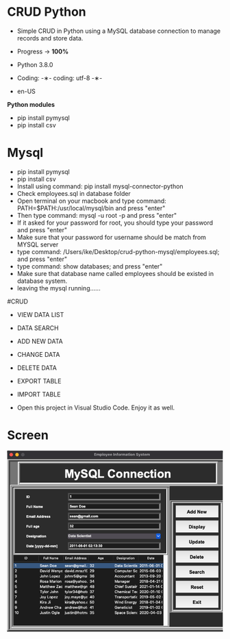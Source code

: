 # CRUD Python

- Simple CRUD in Python using a MySQL database connection to manage records and store data.

- Progress -> <strong>100%</strong>

- Python 3.8.0 </br>
- Coding: -&lowast;- coding: utf-8 -&lowast;- </br>
- en-US </br>

<strong>Python modules</strong>

- pip install pymysql </br>
- pip install csv

# Mysql
- pip install pymysql
- pip install csv
- Install using command: pip install mysql-connector-python
- Check employees.sql in database folder
- Open terminal on your macbook and type command: PATH=$PATH:/usr/local/mysql/bin and press "enter"
- Then type command: mysql -u root -p and press "enter"
- If it asked for your password for root, you should type your password and press "enter"
- Make sure that your password for username should be match from MYSQL server
- type command: /Users/ike/Desktop/crud-python-mysql/employees.sql; and press "enter"
- type command: show databases; and press "enter"
- Make sure that database name called employees should be existed in database system.
- leaving the mysql running......

#CRUD
- VIEW DATA LIST
- DATA SEARCH
- ADD NEW DATA
- CHANGE DATA
- DELETE DATA
- EXPORT TABLE
- IMPORT TABLE

- Open this project in Visual Studio Code. Enjoy it as well. 
# Screen
![Screenshot](https://github.com/ijc3093/crud-python-mysql_GUI/blob/master/images/Screen.png)
